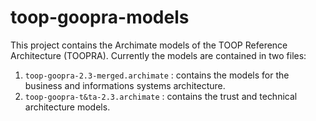 # toop-goopra-models
This project contains the Archimate models of the TOOP Reference Architecture (TOOPRA). Currently the models are contained in two files:

1. `toop-goopra-2.3-merged.archimate` : contains the models for the business and informations systems architecture.
2. `toop-goopra-t&ta-2.3.archimate` : contains the trust and technical architecture models.
